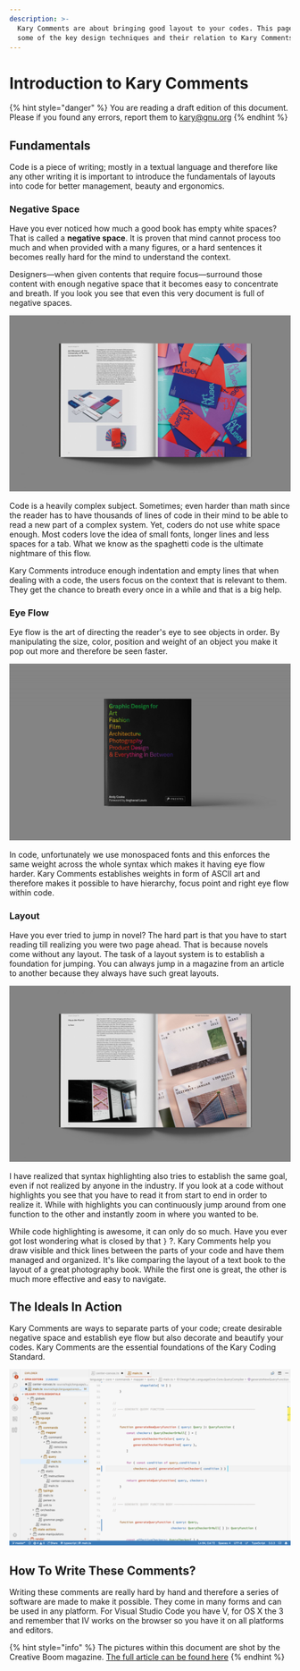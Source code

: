 ```yaml
---
description: >-
  Kary Comments are about bringing good layout to your codes. This page explains
  some of the key design techniques and their relation to Kary Comments.
---
```


# Introduction to Kary Comments

{% hint style="danger" %}
You are reading a draft edition of this document. Please if you found any errors, report them to [kary@gnu.org](mailto:kary@gnu.org)
{% endhint %}

## Fundamentals

Code is a piece of writing; mostly in a textual language and therefore like any other writing it is important to introduce the fundamentals of layouts into code for better management, beauty and ergonomics.

### Negative Space

Have you ever noticed how much a good book has empty white spaces? That is called a **negative space**. It is proven that mind cannot process too much and when provided with a many figures, or a hard sentences it becomes really hard for the mind to understand the context.

Designers—when given contents that require focus—surround those content with enough negative space that it becomes easy to concentrate and breath. If you look you see that even this very document is full of negative spaces.

![Graphic Design for Art, Fashion, Film, Architecture, Photography, Product Design &amp; Everything In Between &#x2014; Andy Cooke](../.gitbook/assets/51b37aa47143463743600b7f7da45d55c0da2aec_2200.jpg)

Code is a heavily complex subject. Sometimes; even harder than math since the reader has to have thousands of lines of code in their mind to be able to read a new part of a complex system. Yet, coders do not use white space enough. Most coders love the idea of small fonts, longer lines and less spaces for a tab. What we know as the spaghetti code is the ultimate nightmare of this flow.

Kary Comments introduce enough indentation and empty lines that when dealing with a code, the users focus on the context that is relevant to them. They get the chance to breath every once in a while and that is a big help.

### Eye Flow

Eye flow is the art of directing the reader's eye to see objects in order. By manipulating the size, color, position and weight of an object you make it pop out more and therefore be seen faster.

![Notice how you first read the title, then the author&apos;s name and then the publishers logo](../.gitbook/assets/01041de6a377cdc0b8b4c0f036e1fcae30c1e27e_2200.jpg)

In code, unfortunately we use monospaced fonts and this enforces the same weight across the whole syntax which makes it having eye flow harder. Kary Comments establishes weights in form of ASCII art and therefore makes it possible to have hierarchy, focus point and right eye flow within code. 

### Layout

Have you ever tried to jump in novel? The hard part is that you have to start reading till realizing you were two page ahead. That is because novels come without any layout. The task of a layout system is to establish a foundation for jumping. You can always jump in a magazine from an article to another because they always have such great layouts. 

![](../.gitbook/assets/06eb783f1dd37291240ca64b8922ba89ed1c4dbe_2200.jpg)

I have realized that syntax highlighting also tries to establish the same goal, even if not realized by anyone in the industry. If you look at a code without highlights you see that you have to read it from start to end in order to realize it. While with highlights you can continuously jump around from one function to the other and instantly zoom in where you wanted to be. 

While code highlighting is awesome, it can only do so much. Have you ever got lost wondering what is closed by that `}` ?. Kary Comments help you draw visible and thick lines between the parts of your code and have them managed and organized. It's like comparing the layout of a text book to the layout of a great photography book. While the first one is great, the other is much more effective and easy to navigate.

## The Ideals In Action

Kary Comments are ways to separate parts of your code; create desirable negative space and establish eye flow but also decorate and beautify your codes. Kary Comments are the essential foundations of the Kary Coding Standard.

![](../.gitbook/assets/screen-shot-1397-06-25-at-2.26.39-am.png)

## How To Write These Comments?

Writing these comments are really hard by hand and therefore a series of software are made to make it possible. They come in many forms and can be used in any platform. For Visual Studio Code you have V, for OS X the 3 and remember that IV works on the browser so you have it on all platforms and editors.





{% hint style="info" %}
The pictures within this document are shot by the Creative Boom magazine. [The full article can be found here](https://www.creativeboom.com/resources/new-book-reveals-groundbreaking-campaigns-from-some-of-the-worlds-leading-studios/)
{% endhint %}

